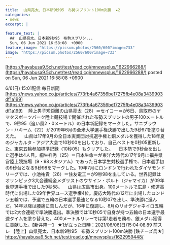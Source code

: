 ```yaml
---
title:  山県亮太、日本新9秒95　布勢スプリント100m決勝  ★2  
categories:
- news
excerpt: |
  
feature_text: |
  ##  山県亮太、日本新9秒95　布勢スプリン...
  Sun, 06 Jun 2021 16:58:08  +0900
feature_image: "https://picsum.photos/2560/600?image=733"
image: "https://picsum.photos/2560/600?image=733"
---
```


[https://hayabusa9.5ch.net/test/read.cgi/mnewsplus/1622966288/](https://hayabusa9.5ch.net/test/read.cgi/mnewsplus/1622966288/)
posted on Sun, 06 Jun 2021 16:58:08  +0900

<!--more-->

6/6(日) 15:01配信 毎日新聞 [https://news.yahoo.co.jp/articles/773fb4a67356be17275fb4e08a3439903df1a199](https://news.yahoo.co.jp/articles/773fb4a67356be17275fb4e08a3439903df1a199) 　陸上男子短距離の山県亮太（28）＝セイコー＝が6日、鳥取市のヤマタスポーツパーク陸上競技場で開催された布勢スプリントの男子100メートルで、9秒95（追い風2・0メートル）の日本新記録をマークした。サニブラウン・ハキーム（22）が2019年6月の全米大学選手権決勝で出した9秒97を塗り替えた。 　山県は17年9月の全日本実業団対抗選手権と銅メダルを獲得した18年夏のジャカルタ・アジア大会で10秒00を出しており、自己ベストを0秒05更新した。東京五輪参加標準記録（10秒05）もクリアした。 　日本勢で9秒台を出した選手は4人目。桐生祥秀（25）＝日本生命＝が東洋大時代の17年9月に福井県営陸上競技場（9・98スタジアム）であった日本学生対校選手権で、日本選手初の9秒台となる9秒98をマークした。19年7月にロンドンで行われたダイヤモンドリーグでは、小池祐貴（26）＝住友電工＝が9秒98を出している。世界記録はオリンピック3大会連続金メダリストのウサイン・ボルト（ジャマイカ）が09年世界選手権で出した9秒58。 　山県は広島市出身。100メートルで広島・修道高時代に出場した09年世界ユース選手権4位。慶応大時代の12年に出場したロンドン五輪では、予選で五輪の日本選手最速となる10秒07を出し、準決勝に進んだ。14年以降は腰痛に苦しんだが、16年に復調し、8月のリオデジャネイロ五輪では2大会連続で準決勝進出。準決勝では10秒05で自身が持つ五輪の日本選手最速タイムを塗り替えた。400メートルリレーでは第1走者を務め、銀メダル獲得に貢献した。【新井隆一】 ★1が立った日時：2021/06/06(日)15:04:08.89 前スレ 【陸上】山県亮太、日本新9秒95　布勢スプリント100m決勝 [鉄チーズ烏★] https://hayabusa9.5ch.net/test/read.cgi/mnewsplus/1622959448/
